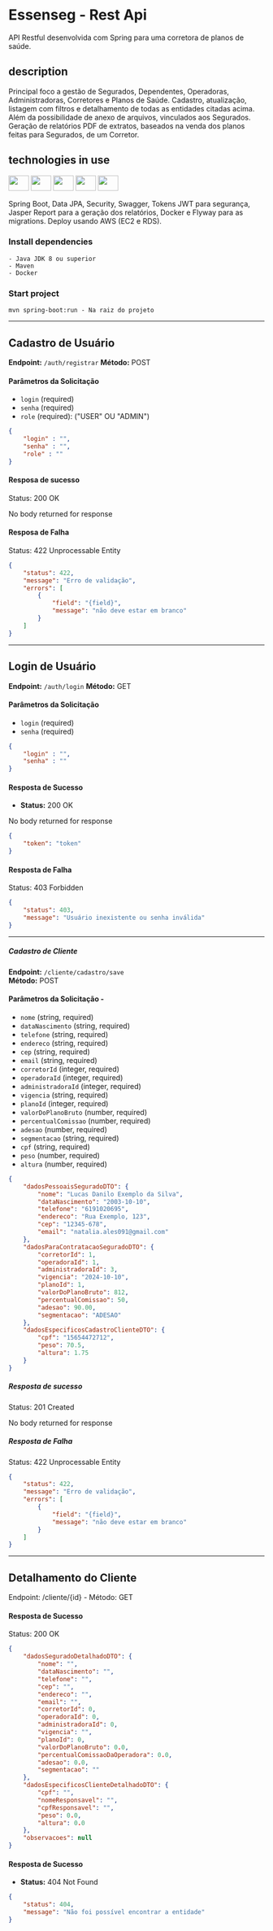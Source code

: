 # Essenseg - Rest Api

API Restful desenvolvida com Spring para uma corretora de planos de saúde. 

## description

Principal foco a gestão de Segurados, Dependentes, Operadoras, Administradoras, Corretores e Planos de Saúde.
Cadastro, atualização, listagem com filtros e detalhamento de todas as entidades citadas acima. 
Além da possibilidade de anexo de arquivos, vinculados aos Segurados. Geração de relatórios PDF de extratos, 
baseados na venda dos planos feitas para Segurados, de um Corretor.
## technologies in use

<div>
<img height="30" width="40" src="https://github.com/tandpfun/skill-icons/blob/main/icons/Java-Light.svg"/>
<img height="30" width="40" src="https://github.com/tandpfun/skill-icons/blob/main/icons/Spring-Light.svg" />
<img height="30" width="40" src="https://github.com/tandpfun/skill-icons/blob/main/icons/MySQL-Light.svg" />
<img height="30" width="40" src="https://github.com/tandpfun/skill-icons/blob/main/icons/Docker.svg"/>
<img height="30" width="40" src="https://github.com/tandpfun/skill-icons/blob/main/icons/AWS-Light.svg"/>
</div>

Spring Boot, Data JPA, Security, Swagger, Tokens JWT para segurança, Jasper Report para a geração dos relatórios,
Docker e Flyway para as migrations. Deploy usando AWS (EC2 e RDS).

### Install dependencies

```shell
- Java JDK 8 ou superior
- Maven
- Docker
```

### Start project

```shell
mvn spring-boot:run - Na raiz do projeto
```
--------------------------------------------------------------------

## Cadastro de Usuário

**Endpoint:** `/auth/registrar` **Método:** POST


#### Parâmetros da Solicitação

- `login` (required)
- `senha` (required)
- `role` (required): ("USER" OU "ADMIN")

```json
{
	"login" : "",
	"senha" : "",
	"role" : ""
}
```

#### Resposa de sucesso

Status: 200 OK

No body returned for response

#### Resposa de Falha

Status: 422 Unprocessable Entity

```json
{
	"status": 422,
	"message": "Erro de validação",
	"errors": [
		{
			"field": "{field}",
			"message": "não deve estar em branco"
		}
	]
}
```

--------------------------------------------------------------------

## Login de Usuário

**Endpoint:** `/auth/login` **Método:** GET

#### Parâmetros da Solicitação

- `login` (required)
- `senha` (required)

```json
{
	"login" : "",
	"senha" : ""
}
```

#### Resposta de Sucesso

- **Status:** 200 OK

No body returned for response

```json
{
	"token": "token"
}
```

#### Resposta de Falha

Status: 403 Forbidden

```json
{
	"status": 403,
	"message": "Usuário inexistente ou senha inválida"
}
```
--------------------------------------------------------------------

##### Cadastro de Cliente

**Endpoint:** `/cliente/cadastro/save`  
**Método:** POST

#### Parâmetros da Solicitação -

- `nome` (string, required) 
- `dataNascimento` (string, required) 
- `telefone` (string, required) 
- `endereco` (string, required) 
- `cep` (string, required) 
- `email` (string, required) 
- `corretorId` (integer, required) 
- `operadoraId` (integer, required) 
- `administradoraId` (integer, required) 
- `vigencia` (string, required) 
- `planoId` (integer, required) 
- `valorDoPlanoBruto` (number, required) 
- `percentualComissao` (number, required) 
- `adesao` (number, required) 
- `segmentacao` (string, required) 
- `cpf` (string, required) 
- `peso` (number, required) 
- `altura` (number, required) 

```json
{
	"dadosPessoaisSeguradoDTO": {
		"nome": "Lucas Danilo Exemplo da Silva",
		"dataNascimento": "2003-10-10",
		"telefone": "6191020695",
		"endereco": "Rua Exemplo, 123",
		"cep": "12345-678",
		"email": "natalia.ales091@gmail.com"
	},
	"dadosParaContratacaoSeguradoDTO": {
		"corretorId": 1,
		"operadoraId": 1,
		"administradoraId": 3,
		"vigencia": "2024-10-10",
		"planoId": 1,
		"valorDoPlanoBruto": 812, 
		"percentualComissao": 50,
		"adesao": 90.00,
		"segmentacao": "ADESAO"
	},
	"dadosEspecificosCadastroClienteDTO": {
		"cpf": "15654472712",
		"peso": 70.5,
		"altura": 1.75
	}
}
```

##### Resposta de sucesso

Status: 201 Created

No body returned for response

##### Resposta de Falha

Status: 422 Unprocessable Entity

```json
{
	"status": 422,
	"message": "Erro de validação",
	"errors": [
		{
			"field": "{field}",
			"message": "não deve estar em branco"
		}
	]
}
```
--------------------------------------------------------------------

## Detalhamento do Cliente

Endpoint: /cliente/{id} - Método: GET

#### Resposta de Sucesso

Status: 200 OK

```json
{
	"dadosSeguradoDetalhadoDTO": {
		"nome": "",
		"dataNascimento": "",
		"telefone": "",
		"cep": "",
		"endereco": "",
		"email": "",
		"corretorId": 0,
		"operadoraId": 0,
		"administradoraId": 0,
		"vigencia": "",
		"planoId": 0,
		"valorDoPlanoBruto": 0.0,
		"percentualComissaoDaOperadora": 0.0,
		"adesao": 0.0,
		"segmentacao": ""
	},
	"dadosEspecificosClienteDetalhadoDTO": {
		"cpf": "",
		"nomeResponsavel": "",
		"cpfResponsavel": "",
		"peso": 0.0,
		"altura": 0.0
	},
	"observacoes": null
}
```

#### Resposta de Sucesso

- **Status:** 404 Not Found


```json
{
	"status": 404,
	"message": "Não foi possível encontrar a entidade"
}

```

